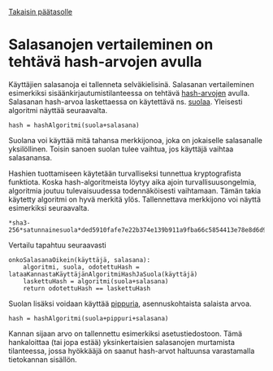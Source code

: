 [Takaisin päätasolle](./../README.md)

# Salasanojen vertaileminen on tehtävä hash-arvojen avulla

Käyttäjien salasanoja ei tallenneta selväkielisinä. Salasanan vertaileminen
esimerkiksi sisäänkirjautumistilanteessa on tehtävä
[hash-arvojen](https://en.wikipedia.org/wiki/Hash_function) avulla. Salasanan
hash-arvoa laskettaessa on käytettävä
ns. [suolaa](https://en.wikipedia.org/wiki/Salt_(cryptography)). Yleisesti
algoritmi näyttää seuraavalta.

    hash = hashAlgoritmi(suola+salasana)
    
Suolana voi käyttää mitä tahansa merkkijonoa, joka on jokaiselle salasanalle
yksilöllinen. Toisin sanoen suolan tulee vaihtua, jos käyttäjä vaihtaa
salasanansa. 

Hashien tuottamiseen käytetään turvalliseksi tunnettua kryptografista
funktiota. Koska hash-algoritmeista löytyy aika ajoin turvallisuusongelmia,
algoritmia joutuu tulevaisuudessa todennäköisesti vaihtamaan. Tämän takia
käytetty algoritmi on hyvä merkitä ylös. Tallennettava merkkijono voi näyttä
esimerkiksi seuraavalta.

    *sha3-256*satunnainesuola*ded5910fafe7e22b374e139b911a9fba66c5854413e78e8d6d9b273068e34bef960a9e907ce3117bbc7907673107b03d8648ca3b3bbb6c319877f71dba31dedb

Vertailu tapahtuu seuraavasti

    onkoSalasanaOikein(käyttäjä, salasana):
        algoritmi, suola, odotettuHash = lataaKannastaKäyttäjänAlgoritmiHashJaSuola(käyttäjä)
        laskettuHash = algoritmi(suola+salasana)
        return odotettuHash == laskettuHash

Suolan lisäksi voidaan käyttää
[pippuria](https://en.wikipedia.org/wiki/Pepper_(cryptography)),
asennuskohtaista salaista arvoa.

    hash = hashAlgoritmi(suola+pippuri+salasana)
    
Kannan sijaan arvo on tallennettu esimerkiksi asetustiedostoon. Tämä
hankaloittaa (tai jopa estää) yksinkertaisien salasanojen murtamista
tilanteessa, jossa hyökkääjä on saanut hash-arvot haltuunsa varastamalla
tietokannan sisällön.


